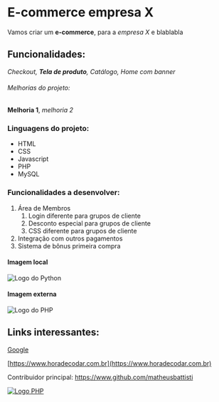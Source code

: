 # E-commerce empresa X

Vamos criar um **e-commerce**, para a *empresa X* e blablabla

## Funcionalidades:

_Checkout, **Tela de produto**, Catálogo, Home com banner_

###### Melhorias do projeto:

__Melhoria 1__, _melhoria 2_

### Linguagens do projeto:

* HTML
* CSS
* Javascript
* PHP
* MySQL

### Funcionalidades a desenvolver:

1. Área de Membros
    1. Login diferente para grupos de cliente
    2. Desconto especial para grupos de cliente
    3. CSS diferente para grupos de cliente
3. Integração com outros pagamentos
4. Sistema de bônus primeira compra

#### Imagem local
![Logo do Python](https://download.logo.wine/logo/Python_(programming_language)/Python_(programming_language)-Logo.wine.png)

#### Imagem externa
![Logo do PHP](https://logospng.org/download/php/logo-php-1024.png)

## Links interessantes:

[Google](https://www.google.com)

[https://www.horadecodar.com.br](https://www.horadecodar.com.br)

Contribuidor principal: https://www.github.com/matheusbattisti

[![Logo PHP](https://logospng.org/download/php/logo-php-1024.png)](https://www.github.com/matheusbattisti)
